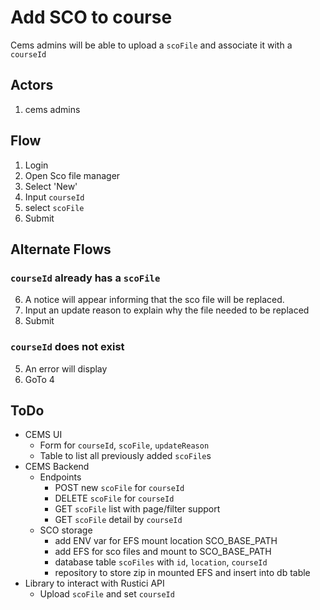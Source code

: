 # Add SCO to course
Cems admins will be able to upload a `scoFile` and associate it with a `courseId`

## Actors
1. cems admins

## Flow
1. Login
1. Open Sco file manager
1. Select 'New'
1. Input `courseId`
1. select `scoFile`
1. Submit

## Alternate Flows
### `courseId` already has a `scoFile`

6. A notice will appear informing that the sco file will be replaced.
1. Input an update reason to explain why the file needed to be replaced
1. Submit

### `courseId` does not exist
5. An error will display
1. GoTo 4

## ToDo
- CEMS UI
  - Form for `courseId`, `scoFile`, `updateReason`
  - Table to list all previously added `scoFile`s
- CEMS Backend
  - Endpoints
    - POST new `scoFile` for `courseId`
    - DELETE `scoFile` for `courseId`
    - GET `scoFile` list with page/filter support
    - GET `scoFile` detail by `courseId`
  - SCO storage
    - add ENV var for EFS mount location SCO_BASE_PATH
    - add EFS for sco files and mount to SCO_BASE_PATH
    - database table `scoFiles` with `id`, `location`, `courseId`
    - repository to store zip in mounted EFS and insert into db table
- Library to interact with Rustici API
  - Upload `scoFile` and set `courseId`
